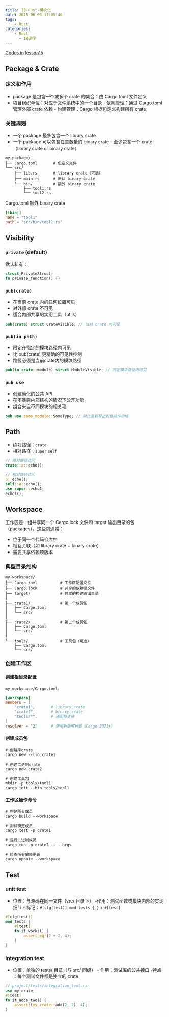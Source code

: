 ```yaml
---
title: IB-Rust-模块化
date: 2025-06-03 17:05:46
tags:
    - Rust
categories:
    - Rust
      - IB课程
---
```


[Codes in lesson15](https://github.com/Zoella-w/IB-Rust/tree/main/15_modulization)

## Package & Crate

### 定义和作用

- ​​package 是包含一个或多个 crate 的集合​​：由 Cargo.toml 文件定义
- ​​项目组织单位​​：对应于文件系统中的一个目录
​​- 依赖管理​​：通过 Cargo.toml 管理外部 crate 依赖
​​- 构建管理​​：Cargo 根据包定义构建所有 crate

### 关键规则

- ​​一个 package 最多包含一个 library​​ crate
- ​​一个 package 可以包含任意数量的 binary crate
​- ​至少包含一个 crate​​（library crate or binary crate）

``` none
my_package/
├── Cargo.toml       # 包定义文件
└── src/
    ├── lib.rs       # library crate（可选）
    ├── main.rs      # 默认 binary crate
    └── bin/         # 额外 binary crate
        ├── tool1.rs
        └── tool2.rs
```

Cargo.toml 额外 binary crate

``` toml
[[bin]]
name = "tool1"
path = "src/bin/tool1.rs"
```

## Visibility

### `private` (default)

默认私有：

``` rust
struct PrivateStruct;
fn private_function() {}
```

### `pub(crate)`

- 在当前 crate 内的任何位置可见
- 对外部 crate 不可见
- 适合内部共享的实用工具（utils）

``` rust
pub(crate) struct CrateVisible; // 当前 crate 内可见
```

### `pub(in path)`

- 限定在指定的模块路径内可见
- 比 pub(crate) 更精确的可见性控制
- 路径必须是当前crate内的模块路径

``` rust
pub(in crate::module) struct ModuleVisible; // 特定模块路径内可见
```

### `pub use`

- 创建简化的公共 API
- 在不暴露内部结构的情况下公开功能
- 组合来自不同模块的相关项

``` rust
pub use some_module::SomeType; // 简化重新导出到当前作用域
```

## Path

- 绝对路径：`crate`
- 相对路径：`super` `self`

``` rust
// 绝对路径访问
crate::a::echo(); 

// 相对路径访问
a::echo(); 
self::a::echo();
use super::echo1;
echo1();
```

## Workspace

工作区是一组共享同一个 Cargo.lock 文件和 target 输出目录的包（packages），这些包通常：

- 位于同一个代码仓库中
- 相互关联（如 library crate + binary crate）
- 需要共享依赖项版本

### 典型目录结构

```
my_workspace/
├── Cargo.toml          # 工作区配置文件
├── Cargo.lock          # 共享的依赖锁文件
├── target/             # 共享的构建输出目录
│
├── crate1/             # 第一个成员包
│   ├── Cargo.toml
│   └── src/
│
├── crate2/             # 第二个成员包
│   ├── Cargo.toml
│   └── src/
│
└── tools/              # 工具包（可选）
    ├── Cargo.toml
    └── src/
```

### 创建工作区

#### 创建根目录配置

`my_workspace/Cargo.toml`:

``` toml
[workspace]
members = [
    "crate1",       # library crate
    "crate2",       # binary crate
    "tools/*",      # 通配符支持
]
resolver = "2"      # 使用新版解析器（Cargo 2021+）
```

#### 创建成员包

``` shell
# 创建库crate
cargo new --lib crate1

# 创建二进制crate
cargo new crate2

# 创建工具包
mkdir -p tools/tool1
cargo init --bin tools/tool1
```

#### 工作区操作命令

``` shell
# 构建所有成员
cargo build --workspace

# 测试特定成员
cargo test -p crate1

# 运行二进制成员
cargo run -p crate2 -- --args

# 检查所有依赖更新
cargo update --workspace
```

## Test

### unit test

- 位置​​：与源码在同一文件（src/ 目录下）
​- ​作用​​：测试函数或模块内部的实现细节
​​- 标记​​：`#[cfg(test)] mod tests { }` + `#[test]`

``` rust
#[cfg(test)]
mod tests {
    #[test]
    fn it_works() {
        assert_eq!(2 + 2, 4);
    }
}
```

### integration test

- ​​位置​​：单独的 tests/ 目录（与 src/ 同级）
​- ​作用​​：测试库的公共接口
​- ​特点​​：每个测试文件都是独立的 crate

``` rust
// project/tests/integration_test.rs
use my_crate;
#[test]
fn it_adds_two() {
    assert!(my_crate::add(2, 2), 4);
}
```
